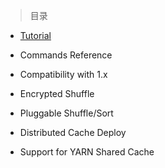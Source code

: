 
> 目录

- [Tutorial](https://github.com/ZGG2016/hadoop-website/blob/master/MapReduce/Tutorial.md)

- Commands Reference

- Compatibility with 1.x

- Encrypted Shuffle

- Pluggable Shuffle/Sort

- Distributed Cache Deploy

- Support for YARN Shared Cache